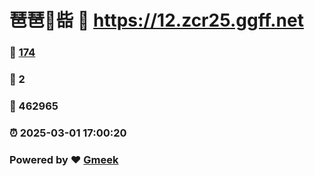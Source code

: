 # 琶琶🔭啙 :link: https://12.zcr25.ggff.net 
### :page_facing_up: [174](https://12.zcr25.ggff.net/tag.html) 
### :speech_balloon: 2 
### :hibiscus: 462965 
### :alarm_clock: 2025-03-01 17:00:20 
### Powered by :heart: [Gmeek](https://github.com/Meekdai/Gmeek)
